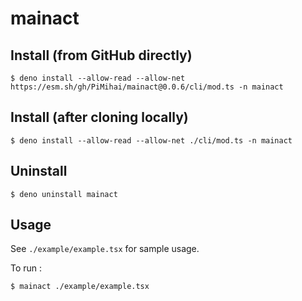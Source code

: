 # mainact

## Install (from GitHub directly)

```
$ deno install --allow-read --allow-net https://esm.sh/gh/PiMihai/mainact@0.0.6/cli/mod.ts -n mainact
```

## Install (after cloning locally)

```
$ deno install --allow-read --allow-net ./cli/mod.ts -n mainact
```

## Uninstall

```
$ deno uninstall mainact
```

## Usage

See `./example/example.tsx` for sample usage.

To run :

```
$ mainact ./example/example.tsx
```